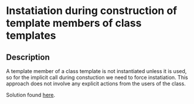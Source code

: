 
# Instatiation during construction of template members of class templates

## Description

A template member of a class template is not instantiated unless it is used, so
for the implicit call during constuction we need to force instatiation.
This approach does not involve any explicit actions from the users of the class.

Solution found [here](http://goo.gl/71twiD).


